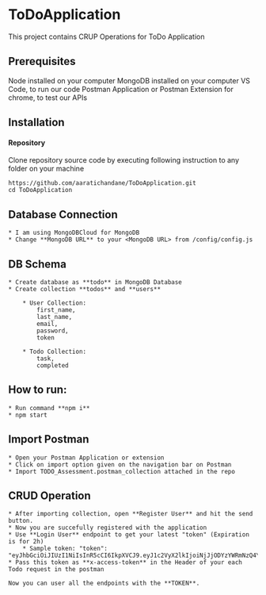 # ToDoApplication
This project contains CRUP Operations for ToDo Application

## Prerequisites
Node installed on your computer
MongoDB installed on your computer
VS Code, to run our code
Postman Application or Postman Extension for chrome, to test our APIs 

## Installation
#### Repository
Clone repository source code by executing following instruction to any folder on your machine
```
https://github.com/aaratichandane/ToDoApplication.git
cd ToDoApplication

```

## Database Connection

    * I am using MongoDBCloud for MongoDB
    * Change **MongoDB URL** to your <MongoDB URL> from /config/config.js 

## DB Schema

    * Create database as **todo** in MongoDB Database
    * Create collection **todos** and **users**
        
        * User Collection:
            first_name,
            last_name,
            email,
            password,
            token
        
        * Todo Collection:
            task,
            completed

    

## How to run:
    * Run command **npm i**
    * npm start

## Import Postman

    * Open your Postman Application or extension
    * Click on import option given on the navigation bar on Postman
    * Import TODO_Assessment.postman_collection attached in the repo

## CRUD Operation

    * After importing collection, open **Register User** and hit the send button.
    * Now you are succefully registered with the application
    * Use **Login User** endpoint to get your latest "token" (Expiration is for 2h)
        * Sample token: "token": "eyJhbGciOiJIUzI1NiIsInR5cCI6IkpXVCJ9.eyJ1c2VyX2lkIjoiNjJjODYzYWRmNzQ4YTQxMGM0ODI0Y2IwIiwiZW1haWwiOiJhcnRpY2hhbmRhbmVAeWFob28uY29tIiwiaWF0IjoxNjU3Mjk5ODg1LCJleHAiOjE2NTczMDcwODV9.BB3YnP8lJfRCQBpubrnjKdliicMGrXtoB9K80_gy9pQ"
    * Pass this token as **x-access-token** in the Header of your each Todo request in the postman
    
    Now you can user all the endpoints with the **TOKEN**.





